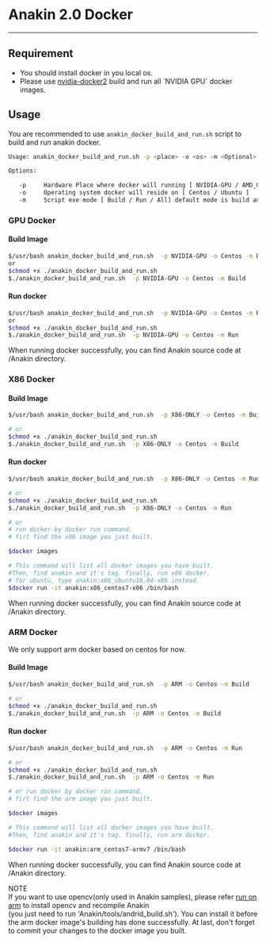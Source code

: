 # Anakin 2.0 Docker
---

## Requirement

+ You should install docker in you local os.
+ Please use [nvidia-docker2](https://github.com/NVIDIA/nvidia-docker/wiki/Installation-(version-2.0))  build and run all `NVIDIA GPU` docker images.

## Usage

You are recommended to use `anakin_docker_build_and_run.sh` script to build and run anakin docker.

```bash
Usage: anakin_docker_build_and_run.sh -p <place> -o <os> -m <Optional>

Options:

   -p     Hardware Place where docker will running [ NVIDIA-GPU / AMD_GPU / X86-ONLY / ARM ]
   -o     Operating system docker will reside on [ Centos / Ubuntu ]
   -m     Script exe mode [ Build / Run / All] default mode is build and run
```

### GPU Docker

#### Build Image

```bash
$/usr/bash anakin_docker_build_and_run.sh  -p NVIDIA-GPU -o Centos -m Build
or
$chmod +x ./anakin_docker_build_and_run.sh
$./anakin_docker_build_and_run.sh  -p NVIDIA-GPU -o Centos -m Build
```

#### Run docker
```bash
$/usr/bash anakin_docker_build_and_run.sh  -p NVIDIA-GPU -o Centos -m Run
or
$chmod +x ./anakin_docker_build_and_run.sh
$./anakin_docker_build_and_run.sh  -p NVIDIA-GPU -o Centos -m Run
```
When running docker successfully, you can find Anakin source code at /Anakin directory.

### X86 Docker
#### Build Image

```bash
$/usr/bash anakin_docker_build_and_run.sh  -p X86-ONLY -o Centos -m Build

# or
$chmod +x ./anakin_docker_build_and_run.sh
$./anakin_docker_build_and_run.sh  -p X86-ONLY -o Centos -m Build
```

#### Run docker

```bash
$/usr/bash anakin_docker_build_and_run.sh  -p X86-ONLY -o Centos -m Run

# or
$chmod +x ./anakin_docker_build_and_run.sh
$./anakin_docker_build_and_run.sh  -p X86-ONLY -o Centos -m Run

# or 
# run docker by docker run command.
# firt find the x86 image you just built.

$docker images

# This command will list all docker images you have built.    
#Then, find anakin and it's tag. finally, run x86 docker.
# for ubuntu, type anakin:x86_ubuntu16.04-x86 instead.
$docker run -it anakin:x86_centos7-x86 /bin/bash
```
When running docker successfully, you can find Anakin source code at /Anakin directory.

### ARM Docker

We only support arm docker based on centos for now.
#### Build Image
```bash
$/usr/bash anakin_docker_build_and_run.sh  -p ARM -o Centos -m Build

# or
$chmod +x ./anakin_docker_build_and_run.sh
$./anakin_docker_build_and_run.sh  -p ARM -o Centos -m Build
```

#### Run docker

```bash
$/usr/bash anakin_docker_build_and_run.sh  -p ARM -o Centos -m Run

# or
$chmod +x ./anakin_docker_build_and_run.sh
$./anakin_docker_build_and_run.sh  -p ARM -o Centos -m Run

# or run docker by docker run command.
# firt find the arm image you just built.

$docker images

# This command will list all docker images you have built.    
#Then, find anakin and it's tag. finally, run arm docker.

$docker run -it anakin:arm_centos7-armv7 /bin/bash

```
When running docker successfully, you can find Anakin source code at /Anakin directory.

NOTE  
If you want to use opencv(only used in Anakin samples), please refer [run on arm](../docs/Manual/run_on_arm_en.md) to install opencv and recompile Anakin  
(you just need to run 'Anakin/tools/andrid_build.sh').  You can install it before the arm docker image's building has done successfully. At last, don't forget to commit your changes to the docker image you built.